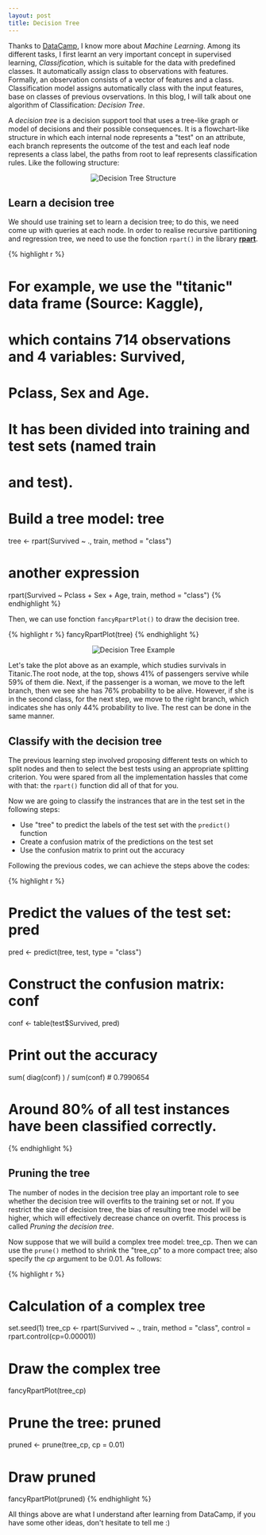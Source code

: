 ```yaml
---
layout: post
title: Decision Tree
---
```


Thanks to [DataCamp][DataCamp], I know more about _Machine Learning_. Among its 
different tasks, I first learnt an very important concept in supervised learning,
 _Classification_, which is suitable for the data with predefined classes. It 
automatically assign class to observations with features. Formally, an 
observation consists of a vector of features and a class. Classification model 
assigns automatically class with the input features, base on classes of previous 
ovservations. In this blog, I will talk about one algorithm of Classification: 
_Decision Tree_.


A _decision tree_ is a decision support tool that uses a tree-like graph or 
model of decisions and their possible consequences. It is a flowchart-like 
structure in which each internal node represents a "test" on an attribute, 
each branch represents the outcome of the test and each leaf node represents 
a class label, the paths from root to leaf represents classification rules. 
Like the following structure:

<p align="center"><img alt="Decision Tree Structure" src="{{ site.baseurl }}/
images/20160823-decision-tree-structure.png"/></p>

## Learn a decision tree

We should use training set to learn a decision tree; to do this, we need come up 
with queries at each node. In order to realise recursive partitioning and 
regression tree, we need to use the fonction `rpart()` in the library 
[**rpart**][package-rpart]. 

{% highlight r %}
# For example, we use the "titanic" data frame (Source: Kaggle),
# which contains 714 observations and 4 variables: Survived, 
# Pclass, Sex and Age.
# It has been divided into training and test sets (named train 
# and test).
# Build a tree model: tree
tree <- rpart(Survived ~ ., train, method = "class")
# another expression
rpart(Survived ~ Pclass + Sex + Age, train, method = "class")
{% endhighlight %}

Then, we can use fonction `fancyRpartPlot()` to draw the decision tree.

{% highlight r %}
fancyRpartPlot(tree)
{% endhighlight %}

<p align="center"><img alt="Decision Tree Example" src="{{site.baseurl }}/
images/20160824-decision-tree-example.png"/></p>

Let's take the plot above as an example, which studies survivals in Titanic.The 
root node, at the top, shows 41% of passengers servive while 59% of them die. 
Next, if the passenger is a woman, we move to the left branch, then we see she 
has 76% probability to be alive. However, if she is in the second class, for the 
next step, we move to the right branch, which indicates she has only 44% probability 
to live. The rest can be done in the same manner.

## Classify with the decision tree

The previous learning step involved proposing different tests on which to 
split nodes and then to select the best tests using an appropriate splitting 
criterion. You were spared from all the implementation hassles that come 
with that: the `rpart()` function did all of that for you.

Now we are going to classify the instrances that are in the test set in 
the following steps:

* Use "tree" to predict the labels of the test set with the `predict()` 
function
* Create a confusion matrix of the predictions on the test set
* Use the confusion matrix to print out the accuracy

Following the previous codes, we can achieve the steps above the codes:

{% highlight r %}
# Predict the values of the test set: pred
pred <- predict(tree, test, type = "class")

# Construct the confusion matrix: conf
conf <- table(test$Survived, pred)

# Print out the accuracy
sum( diag(conf) ) / sum(conf)  # 0.7990654
# Around 80% of all test instances have been classified correctly.
{% endhighlight %}

## Pruning the tree

The number of nodes in the decision tree play an important role to see 
whether the decision tree will overfits to the training set or not. If 
you restrict the size of decision tree, the bias of resulting tree model will 
be higher, which will effectively decrease chance on overfit. This process 
is called _Pruning the decision tree_.

Now suppose that we will build a complex tree model: tree_cp. Then we can 
use the `prune()` method to shrink the "tree_cp" to a more compact tree; 
also specify the _cp_ argument to be 0.01. As follows:

{% highlight r %}
# Calculation of a complex tree
set.seed(1)
tree_cp <- rpart(Survived ~ ., train, method = "class", 
           control = rpart.control(cp=0.00001))

# Draw the complex tree
fancyRpartPlot(tree_cp)

# Prune the tree: pruned
pruned <- prune(tree_cp, cp = 0.01)

# Draw pruned
fancyRpartPlot(pruned)
{% endhighlight %}


All things above are what I understand after learning from DataCamp, if you 
have some other ideas, don't hesitate to tell me :)


[DataCamp]:https://www.datacamp.com/home
[package-rpart]:https://cran.r-project.org/web/packages/rpart/rpart.pdf
